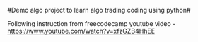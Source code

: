 #Demo algo project to learn algo trading coding using python#

Following instruction from freecodecamp youtube video - https://www.youtube.com/watch?v=xfzGZB4HhEE
